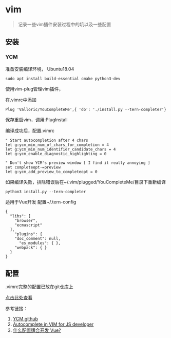 # vim

> 记录一些vim插件安装过程中的坑以及一些配置

## 安装

### YCM

准备安装编译环境，
Ubuntu18.04

```
sudo apt install build-essential cmake python3-dev
```
使用vim-plug管理vim插件，

在.vimrc中添加

```
Plug 'Valloric/YouCompleteMe',{ 'do': './install.py --tern-completer'}
```

保存重启vim，调用:PlugInstall

编译成功后，配置.vimrc

```
" Start autocompletion after 4 chars
let g:ycm_min_num_of_chars_for_completion = 4
let g:ycm_min_num_identifier_candidate_chars = 4
let g:ycm_enable_diagnostic_highlighting = 0

" Don't show YCM's preview window [ I find it really annoying ]
set completeopt-=preview
let g:ycm_add_preview_to_completeopt = 0
```

如果编译失败，排除错误后在~/.vim/plugged/YouCompleteMe/目录下重新编译

```
python3 install.py --tern-completer
```

适用于Vue开发
配置~/.tern-config

```
{
  "libs": [
    "browser",
    "ecmascript"
  ],
    "plugins": {
    "doc_comment": null,
      "es_modules": { },
    "webpack": { }
  }
}
```

## 配置

.vimrc完整的配置已放在git仓库上

[点击此处查看](https://github.com/KannadukiAme/vimconfig)

参考链接：

1. [YCM github](https://github.com/Valloric/YouCompleteMe)
2. [Autocomplete in VIM for JS developer](https://medium.com/@rahul11061995/autocomplete-in-vim-for-js-developer-698c6275e341)
3. [什么配置适合开发 Vue?](https://emacs-china.org/t/topic/4561)